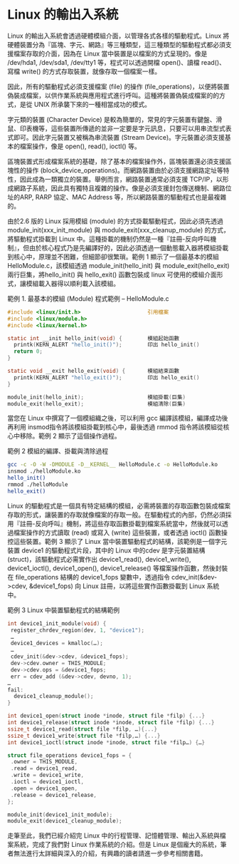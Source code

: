 # Linux 的輸出入系統


Linux 的輸出入系統會透過硬體模組介面，以管理各式各樣的驅動程式。Linux 將硬體裝置分為『區塊、字元、網路』等三種類型，這三種類型的驅動程式都必須支援檔案存取的介面，因為在 Linux 當中裝置是以檔案的方式呈現的。像是 /dev/hda1, /dev/sda1, /dev/tty1 等，程式可以透過開檔 open()、讀檔 read()、寫檔 write() 的方式存取裝置，就像存取一個檔案一樣。

因此，所有的驅動程式必須支援檔案 (file) 的操作 (file_operations)，以便將裝置偽裝成檔案，以供作業系統與應用程式進行呼叫。這種將裝置偽裝成檔案的的方式，是從 UNIX 所承襲下來的一種相當成功的模式。

字元類的裝置 (Character Device) 是較為簡單的，常見的字元裝置有鍵盤、滑鼠、印表機等，這些裝置所傳遞的並非一定要是字元訊息，只要可以用串流型式表式即可。因此字元裝置又被稱為串流裝置 (Stream Device)。字元裝置必須支援基本的檔案操作，像是 open(), read(), ioctl() 等。

區塊裝置式形成檔案系統的基礎，除了基本的檔案操作外，區塊裝置還必須支援區塊性的操作 (block_device_operations)。而網路裝置由於必須支援網路定址等特性，因此成為一類獨立的裝置。舉例而言，網路裝置通常必須支援 TCP/IP，以形成網路子系統，因此具有獨特且複雜的操作。像是必須支援封包傳送機制、網路位址的ARP, RARP 協定、MAC Address 等，所以網路裝置的驅動程式也是最複雜的。

由於2.6 版的 Linux 採用模組 (module) 的方式掛載驅動程式，因此必須先透過 module_init(xxx_init_module) 與 module_exit(xxx_cleanup_module) 的方式，將驅動程式掛載到 Linux 中。這種掛載的機制仍然是一種『註冊-反向呼叫機制』，但由於核心程式乃是先編譯好的，因此必須透過一個動態載入器將模組掛載到核心中，原理並不困難，但細節卻很繁瑣。範例 1 顯示了一個最基本的模組 HelloModule.c，該模組透過 module_init(hello_init) 與 module_exit(hello_exit) 兩行巨集，將hello_init() 與 hello_exit() 函數包裝成 linux 可使用的模組介面形式，讓模組載入器得以順利載入該模組。

範例 1. 最基本的模組 (Module) 程式範例 – HelloModule.c

```c
#include <linux/init.h>                     引用檔案
#include <linux/module.h>                   
#include <linux/kernel.h>                   

static int __init hello_init(void) {        模組起始函數
  printk(KERN_ALERT "hello_init()");        印出 hello_init()
  return 0;                                 
}                                           

static void __exit hello_exit(void) {       模組結束函數
  printk(KERN_ALERT "hello_exit()");        印出 hello_exit()
}                                           

module_init(hello_init);                    模組掛載(巨集)
module_exit(hello_exit);                    模組清除(巨集)
```

當您在 Linux 中撰寫了一個模組織之後，可以利用 gcc 編譯該模組，編譯成功後再利用 insmod指令將該模組掛載到核心中，最後透過 rmmod 指令將該模組從核心中移除。範例 2 顯示了這個操作過程。

範例 2 模組的編譯、掛載與清除過程

```sh
gcc -c -O -W -DMODULE -D__KERNEL__ HelloModule.c -o HelloModule.ko
insmod ./helloModule.ko
hello_init()
rmmod ./helloModule
hello_exit()
```

Linux 的驅動程式是一個具有特定結構的模組，必需將裝置的存取函數包裝成檔案存取的形式，讓裝置的存取就像檔案的存取一般。在驅動程式的內部，仍然必須採用『註冊-反向呼叫』機制，將這些存取函數掛載到檔案系統當中，然後就可以透過檔案操作的方式讀取 (read) 或寫入 (write) 這些裝置，或者透過 ioctl() 函數操控這些裝置。範例 3 顯示了 Linux 當中裝置驅動程式的結構，該範例是一個字元裝置 device1 的驅動程式片段，其中的 Linux 中的cdev 是字元裝置結構 (struct)，該驅動程式必需實作出 device1_read(), device1_write(), device1_ioctl(), device1_open(), device1_release() 等檔案操作函數，然後封裝在 file_operations 結構的 device1_fops 變數中，透過指令 cdev_init(&dev->cdev, &device1_fops) 向 Linux 註冊，以將這些實作函數掛載到 Linux 系統中。

範例 3 Linux 中裝置驅動程式的結構範例

```c
int device1_init_module(void) {                                           模組掛載函數
 register_chrdev_region(dev, 1, "device1");                               設定裝置代號
 …                                                                        
 device1_devices = kmalloc(…);                                            分配記憶體(slab)
 …                                                                        
 cdev_init(&dev->cdev, &device1_fops);                                    註冊檔案操作函數群fops
 dev->cdev.owner = THIS_MODULE;                                           
 dev->cdev.ops = &device1_fops;                                           
 err = cdev_add (&dev->cdev, devno, 1);                                   
…                                                                         
fail:                                                                     
  device1_cleanup_module();                                               若掛載失敗則執行清除函數
}                                                                         

int device1_open(struct inode *inode, struct file *filp) {...}            裝置開啟函數
int device1_release(struct inode *inode, struct file *filp) {...}         裝置釋放函數
ssize_t device1_read(struct file *filp, …){...}                           裝置讀取函數
ssize_t device1_write(struct file *filp,…) {...}                          裝置寫入函數
int device1_ioctl(struct inode *inode, struct file *filp…) {…}            裝置控制函數

struct file_operations device1_fops = {                                   裝置的檔案操作函數群，
 .owner = THIS_MODULE,                                                    包含 read(), write(), ioctl(), 
 .read = device1_read,                                                    open(), release() 等。
 .write = device1_write,                                                  
 .ioctl = device1_ioctl,                                                  
 .open = device1_open,                                                    
 .release = device1_release,                                              
};                                                                        

module_init(device1_init_module);                                         模組掛載(巨集)
module_exit(device1_cleanup_module);                                      模組清除(巨集)
```

走筆至此，我們已經介紹完 Linux 中的行程管理、記憶體管理、輸出入系統與檔案系統，完成了我們對 Linux 作業系統的介紹。但是 Linux 是個龐大的系統，筆者無法進行太詳細與深入的介紹，有興趣的讀者請進一步參考相關書籍。